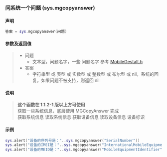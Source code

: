 ### 问系统一个问题 (**sys\.mgcopyanswer**)


#### 声明
```lua
答案 = sys.mgcopyanswer(问题)
```


#### 参数及返回值
> - 问题
>   - 文本型，问题名字，一些 问题名字 参考 [MobileGestalt.h](https://github.com/Cykey/ios-reversed-headers/blob/master/MobileGestalt/MobileGestalt.h)
> - 答案
>   - 字符串型 或 表型 或 实数型 或 整数型 或 布尔型 或 nil，系统的回复，如果问题不被支持，则返回 nil


#### 说明
> **这个函数在 1\.1\.2\-1 版以上方可使用**  
> 获取一些系统信息，底层使用 MGCopyAnswer 完成  
> 获取系统信息 读取系统信息 获取设备信息 读取设备信息 设备标识  

  
#### 示例  
```lua
sys.alert("设备的序列号是："..sys.mgcopyanswer("SerialNumber"))
sys.alert("设备的IMEI是："..sys.mgcopyanswer("InternationalMobileEquipmentIdentity"))
sys.alert("设备的MEID是："..sys.mgcopyanswer("MobileEquipmentIdentifier"))
```

